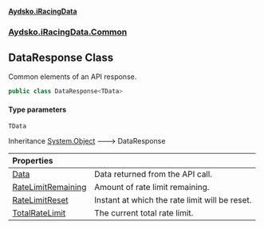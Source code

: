 #### [Aydsko.iRacingData](index.md 'index')
### [Aydsko.iRacingData.Common](index.md#Aydsko.iRacingData.Common 'Aydsko.iRacingData.Common')

## DataResponse<TData> Class

Common elements of an API response.

```csharp
public class DataResponse<TData>
```
#### Type parameters

<a name='Aydsko.iRacingData.Common.DataResponse_TData_.TData'></a>

`TData`

Inheritance [System.Object](https://docs.microsoft.com/en-us/dotnet/api/System.Object 'System.Object') &#129106; DataResponse<TData>

| Properties | |
| :--- | :--- |
| [Data](DataResponse_TData_.Data.md 'Aydsko.iRacingData.Common.DataResponse<TData>.Data') | Data returned from the API call. |
| [RateLimitRemaining](DataResponse_TData_.RateLimitRemaining.md 'Aydsko.iRacingData.Common.DataResponse<TData>.RateLimitRemaining') | Amount of rate limit remaining. |
| [RateLimitReset](DataResponse_TData_.RateLimitReset.md 'Aydsko.iRacingData.Common.DataResponse<TData>.RateLimitReset') | Instant at which the rate limit will be reset. |
| [TotalRateLimit](DataResponse_TData_.TotalRateLimit.md 'Aydsko.iRacingData.Common.DataResponse<TData>.TotalRateLimit') | The current total rate limit. |
